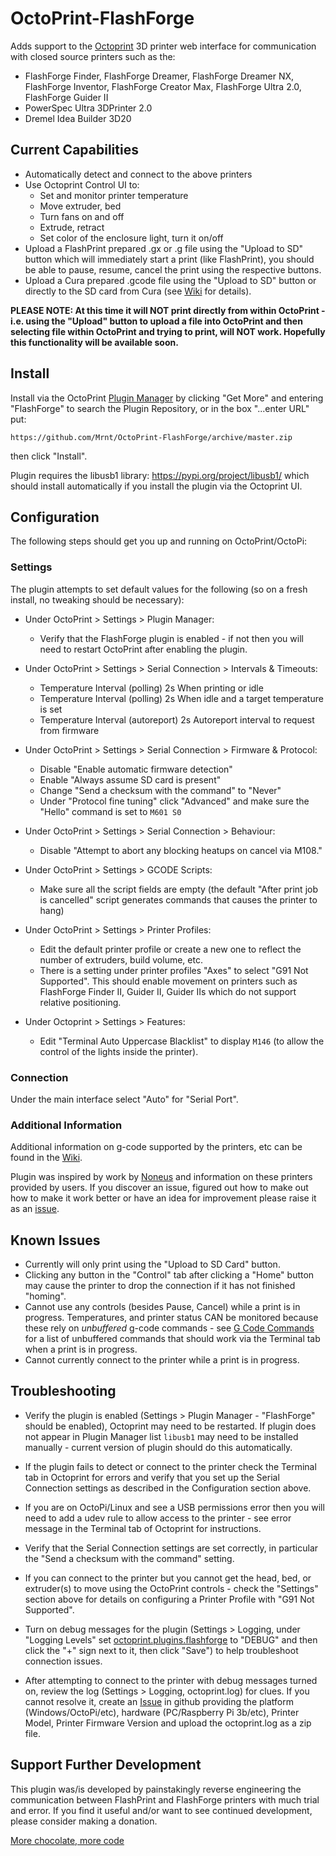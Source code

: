 # OctoPrint-FlashForge

Adds support to the [Octoprint](https://octoprint.org) 3D printer web interface for communication with closed source
printers such as the:
* FlashForge Finder, FlashForge Dreamer, FlashForge Dreamer NX, FlashForge Inventor, FlashForge Creator Max, FlashForge
Ultra 2.0, FlashForge Guider II
* PowerSpec Ultra 3DPrinter 2.0
* Dremel Idea Builder 3D20

## Current Capabilities

* Automatically detect and connect to the above printers
* Use Octoprint Control UI to:
    * Set and monitor printer temperature
    * Move extruder, bed
    * Turn fans on and off
    * Extrude, retract
    * Set color of the enclosure light, turn it on/off
* Upload a FlashPrint prepared .gx or .g file using the "Upload to SD" button which will immediately start a print
(like FlashPrint), you should be able to pause, resume, cancel the print using the respective buttons.
* Upload a Cura prepared .gcode file using the "Upload to SD" button or directly to the SD card from Cura (see
[Wiki](https://github.com/Mrnt/OctoPrint-FlashForge/wiki) for details).

**PLEASE NOTE: At this time it will NOT print directly from within OctoPrint - i.e. using the "Upload" button to upload
a file into OctoPrint and then selecting file within OctoPrint and trying to print, will NOT work. Hopefully this
functionality will be available soon.**

## Install

Install via the OctoPrint [Plugin Manager](https://docs.octoprint.org/en/master/bundledplugins/pluginmanager.html)
by clicking "Get More" and entering "FlashForge" to search the Plugin Repository, or in the box "...enter URL" put:

    https://github.com/Mrnt/OctoPrint-FlashForge/archive/master.zip

then click "Install".

Plugin requires the libusb1 library: https://pypi.org/project/libusb1/
 which should install automatically if you install the plugin via the Octoprint UI.

## Configuration

The following steps should get you up and running on OctoPrint/OctoPi:

### Settings

The plugin attempts to set default values for the following (so on a fresh install, no tweaking should be necessary):

* Under OctoPrint > Settings > Plugin Manager:
    * Verify that the FlashForge plugin is enabled - if not then you will need to restart OctoPrint after enabling the
    plugin.

* Under OctoPrint > Settings > Serial Connection > Intervals & Timeouts:
    * Temperature Interval (polling) 2s When printing or idle
    * Temperature Interval (polling) 2s When idle and a target temperature is set
    * Temperature Interval (autoreport) 2s Autoreport interval to request from firmware

* Under OctoPrint > Settings > Serial Connection > Firmware & Protocol:
    * Disable "Enable automatic firmware detection"
    * Enable "Always assume SD card is present"
    * Change "Send a checksum with the command" to "Never"
    * Under "Protocol fine tuning" click "Advanced" and make sure the "Hello" command is set to `M601 S0`

* Under OctoPrint > Settings > Serial Connection > Behaviour:
    * Disable "Attempt to abort any blocking heatups on cancel via M108."

* Under OctoPrint > Settings > GCODE Scripts:
    * Make sure all the script fields are empty (the default "After print job is cancelled" script generates commands
    that causes the printer to hang)

* Under OctoPrint > Settings > Printer Profiles:
    * Edit the default printer profile or create a new one to reflect the number of extruders, build volume, etc.
    * There is a setting under printer profiles "Axes" to select "G91 Not Supported". This should enable movement on
    printers such as FlashForge Finder II, Guider II, Guider IIs which do not support relative positioning.

* Under Octoprint > Settings > Features:
    * Edit "Terminal Auto Uppercase Blacklist" to display `M146` (to allow the control of the lights inside the
    printer).


### Connection

Under the main interface select "Auto" for "Serial Port".

### Additional Information

Additional information on g-code supported by the printers, etc can be found in the
[Wiki](https://github.com/Mrnt/OctoPrint-FlashForge/wiki).

Plugin was inspired by work by [Noneus](https://github.com/Noneus) and information on these printers provided by users.
If you discover an issue, figured out how to make out how to make it work better or have an idea for improvement please
raise it as an [issue](https://github.com/Mrnt/OctoPrint-FlashForge/issues).

## Known Issues

* Currently will only print using the "Upload to SD Card" button.
* Clicking any button in the "Control" tab after clicking a "Home" button may cause the printer to drop the connection
if it has not finished "homing".
* Cannot use any controls (besides Pause, Cancel) while a print is in progress. Temperatures, and printer status CAN be
monitored because these rely on  *unbuffered* g-code commands - see
[G Code Commands](https://github.com/Mrnt/OctoPrint-FlashForge/wiki/G-Code-Dictionary) for a list of unbuffered commands
that should work via the Terminal tab when a print is in progress.
* Cannot currently connect to the printer while a print is in progress.

## Troubleshooting

* Verify the plugin is enabled (Settings > Plugin Manager - "FlashForge" should be enabled), Octoprint may need to be
restarted. If plugin does not appear in Plugin Manager list `libusb1` may need to be installed manually - current
version of plugin should do this automatically.

* If the plugin fails to detect or connect to the printer check the Terminal tab in Octoprint for errors and verify that
you set up the Serial Connection settings as described in the Configuration section above.

* If you are on OctoPi/Linux and see a USB permissions error then you will need to add a udev rule to allow access to
the printer - see error message in the Terminal tab of Octoprint for instructions.

* Verify that the Serial Connection settings are set correctly, in particular the "Send a checksum with the command"
setting.

* If you can connect to the printer but you cannot get the head, bed, or extruder(s) to move using the OctoPrint
controls - check the "Settings" section above for details on configuring a Printer Profile with "G91 Not Supported".

* Turn on debug messages for the plugin (Settings > Logging, under "Logging Levels" set
[octoprint.plugins.flashforge](https://github.com/Mrnt/OctoPrint-FlashForge/wiki/images/LoggingSettings.png) to "DEBUG"
and then click the "+" sign next to it, then click "Save") to help troubleshoot connection issues.

* After attempting to connect to the printer with debug messages turned on, review the log
(Settings > Logging, octoprint.log) for clues. If you cannot resolve it, create an
[Issue](https://github.com/Mrnt/OctoPrint-FlashForge/issues) in github providing the platform (Windows/OctoPi/etc),
hardware (PC/Raspberry Pi 3b/etc), Printer Model, Printer Firmware Version and upload the octoprint.log as a zip file.


## Support Further Development

This plugin was/is developed by painstakingly reverse engineering the communication
between FlashPrint and FlashForge printers with much trial and error. If you find it
useful and/or want to see continued development, please consider making a donation.

[More chocolate, more code](https://www.paypal.com/cgi-bin/webscr?cmd=_s-xclick&hosted_button_id=S4TNWVKFLPL5C&source=url)





